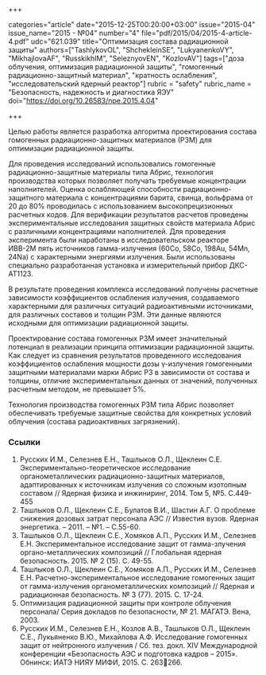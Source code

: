 +++

categories="article"
date="2015-12-25T00:20:00+03:00"
issue="2015-04"
issue_name="2015 - №04"
number="4"
file="pdf/2015/04/2015-4-article-4.pdf"
udc="621.039"
title="Оптимизация состава радиационной защиты"
authors=["TashlykovOL", "ShchekleinSE", "LukyanenkoVY", "MikhajlovaAF", "RusskikhIM", "SeleznyovEN", "KozlovAV"]
tags=["доза облучения, оптимизация радиационной защиты", "гомогенный радиационно-защитный материал", "кратность ослабления", "исследовательский ядерный реактор"]
rubric = "safety"
rubric_name = "Безопасность, надежность и диагностика ЯЭУ"
doi="https://doi.org/10.26583/npe.2015.4.04"

+++

Целью работы является разработка алгоритма проектирования состава гомогенных радиационно-защитных материалов (РЗМ) для оптимизации радиационной защиты.

Для проведения исследований использовались гомогенные радиационно-защитные материалы типа Абрис, технология производства которых позволяет получать требуемые концентрации наполнителей. Оценка ослабляющей способности радиационно-защитного материала с концентрациями барита, свинца, вольфрама от 20 до 80% проводилась с использованием высокопрецизионных расчетных кодов. Для верификации результатов расчетов проведены экспериментальные исследования защитных свойств материала Абрис с различными концентрациями наполнителей. Для проведения эксперимента были наработаны в исследовательском реакторе ИВВ-2М пять источников гамма-излучения (60Co, 58Co, 198Au, 54Mn, 24Na) с характерными энергиями излучения. Были использованы специально разработанная установка и измерительный прибор ДКС-АТ1123.

В результате проведения комплекса исследований получены расчетные зависимости коэффициентов ослабления излучения, создаваемого характерными для различных ситуаций радиоактивными источниками, для различных составов и толщин РЗМ. Эти данные являются исходными для оптимизации радиационной защиты.

Проектирование состава гомогенных РЗМ имеет значительный потенциал в реализации принципа оптимизации радиационной защиты. Как следует из сравнения результатов проведенного исследования коэффициентов ослабления мощности дозы γ-излучения гомогенными защитными материалами марки Абрис РЗ в зависимости от состава и толщины, отличие экспериментальных данных от значений, полученных расчетным методом, не превышает 5%.

Технология производства гомогенных РЗМ типа Абрис позволяет обеспечивать требуемые защитные свойства для конкретных условий облучения (состава радиоактивных загрязнений).


### Ссылки

1. Русских И.М., Селезнев Е.Н., Ташлыков О.Л., Щеклеин С.Е. Экспериментально-теоретическое исследование органометаллических радиационно-защитных материалов, адаптированных к источникам излучения со сложным изотопным составом // Ядерная физика и инжиниринг, 2014. Том 5, №5. С.449-455
2. Ташлыков О.Л., Щеклеин С.Е., Булатов В.И., Шастин А.Г. О проблеме снижения дозовых затрат персонала АЭС // Известия вузов. Ядерная энергетика. – 2011. – №1. – С.55-60.
3. Ташлыков О.Л., Щеклеин С.Е., Хомяков А.П., Русских И.М., Селезнев Е.Н. Экспериментальное исследование защит от гамма-злучения органо-металлических композиций // Глобальная ядерная безопасность. 2015. № 2 (15). С. 49-55.
4. Ташлыков О.Л., Щеклеин С.Е., Хомяков А.П., Русских И.М., Селезнев Е.Н. Расчетно-экспериментальное исследование гомогенных защит от гамма-излучения органометаллических композиций // Ядерная и радиационная безопасность. № 3 (77). 2015. С. 17-24.
5. Оптимизация радиационной защиты при контроле облучения персонала/ Серия докладов по безопасности, № 21. МАГАТЭ. Вена, 2003.
6. Русских И.М., Селезнев Е.Н., Козлов А.В., Ташлыков О.Л., Щеклеин С.Е., Лукьяненко В.Ю., Михайлова А.Ф. Исследование гомогенных защит от нейтронного излучения / Сб. тез. докл. XIV Международной конференции «Безопасность АЭС и подготовка кадров – 2015». Обнинск: ИАТЭ НИЯУ МИФИ, 2015. С. 263266.